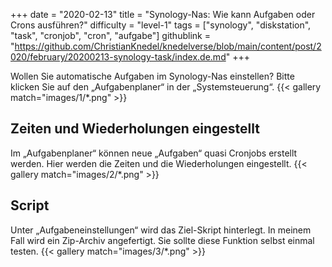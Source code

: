 +++
date = "2020-02-13"
title = "Synology-Nas: Wie kann Aufgaben oder Crons ausführen?"
difficulty = "level-1"
tags = ["synology", "diskstation", "task", "cronjob", "cron", "aufgabe"]
githublink = "https://github.com/ChristianKnedel/knedelverse/blob/main/content/post/2020/february/20200213-synology-task/index.de.md"
+++

Wollen Sie automatische Aufgaben im Synology-Nas einstellen? Bitte klicken Sie auf den „Aufgabenplaner“ in der „Systemsteuerung“. 
{{< gallery match="images/1/*.png" >}}

## Zeiten und Wiederholungen eingestellt
Im „Aufgabenplaner“ können neue „Aufgaben“ quasi Cronjobs erstellt werden. Hier werden die Zeiten und die Wiederholungen eingestellt.
{{< gallery match="images/2/*.png" >}}

## Script 
Unter „Aufgabeneinstellungen“ wird das Ziel-Skript hinterlegt. In meinem Fall wird ein Zip-Archiv angefertigt. Sie sollte diese Funktion selbst einmal testen.
{{< gallery match="images/3/*.png" >}}